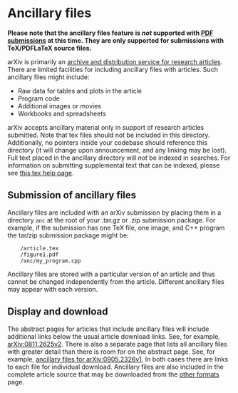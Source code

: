 Ancillary files
===============

**Please note that the ancillary
files feature is *not* supported with [PDF submissions](submit_pdf) at this
time. They are only supported for submissions with TeX/PDFLaTeX source files.**


arXiv is primarily an [archive and distribution service for research
articles](primer). There are limited facilities for including ancillary
files with articles. Such ancillary
files might include:

-   Raw data for tables and plots in the article
-   Program code
-   Additional images or movies
-   Workbooks and spreadsheets

arXiv accepts ancillary material only in support of research articles
submitted. Note that tex files should not be included in this directory. Additionally, no pointers inside your codebase should reference this directory (it will change upon announcement, and any linking may be lost). Full text placed in the ancillary directory will *not* be indexed in searches. For information on submitting supplemental text that can be indexed, please see [this tex help page](/help/submit_tex#autoignore).

Submission of ancillary files
-----------------------------

Ancillary files are included with an arXiv submission by placing them in
a directory `anc` at the root of your .tar.gz or .zip submission package. For example, if
the submission has one TeX file, one image, and C++ program the tar/zip
submission package might be:
```
    /article.tex
    /figure1.pdf
    /anc/my_program.cpp
```
Ancillary files are stored with a particular version of an article and
thus cannot be changed independently from the article. Different
ancillary files may appear with each version. 

Display and download
--------------------

The abstract pages for articles that include ancillary files will
include additional links below the usual article download links. See,
for example, [arXiv:0811.2625v2](/abs/0811.2625v2). There is also a
separate page that lists all ancillary files with greater detail than
there is room for on the abstract page. See, for example, [ancillary
files for arXiv:0905.2326v1](/src/0905.2326v1/anc). In both cases there
are links to each file for individual download. Ancillary files are also
included in the complete article source that may be downloaded from the
[other formats](/format/0905.2326v1) page.
